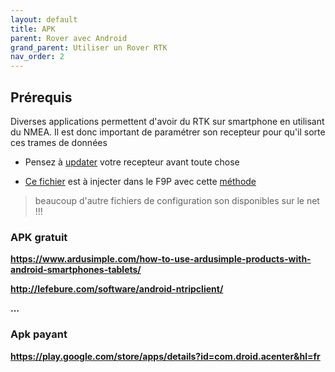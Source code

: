 ```yaml
---
layout: default
title: APK
parent: Rover avec Android
grand_parent: Utiliser un Rover RTK
nav_order: 2
---
```


## Prérequis

Diverses applications permettent d'avoir du RTK sur smartphone en utilisant du NMEA. Il est donc important de paramétrer son recepteur pour qu'il sorte ces trames de données

* Pensez à [updater](https://drotek.gitbook.io/rtk-f9p-positioning-solutions/tutorials/updating-zed-f9p-firmware) votre recepteur avant toute chose


* [Ce fichier](assets/param_rtklib/F9P_NMEA.cmd) est à injecter dans le F9P avec cette [méthode](https://drotek.gitbook.io/rtk-f9p-positioning-solutions/how-to-get-started/zed-f9p-rtk-configuration)

> beaucoup d'autre fichiers de configuration son disponibles sur le net !!!


### APK gratuit

**https://www.ardusimple.com/how-to-use-ardusimple-products-with-android-smartphones-tablets/**

**http://lefebure.com/software/android-ntripclient/**

**...**

### Apk payant

**https://play.google.com/store/apps/details?id=com.droid.acenter&hl=fr**
